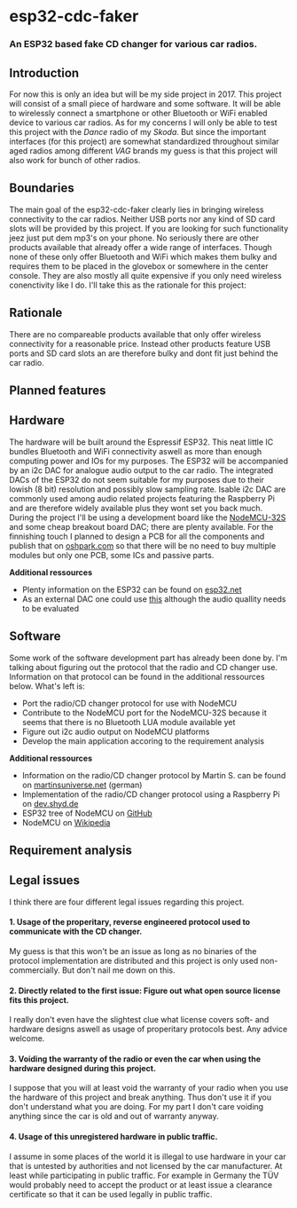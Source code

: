 # esp32-cdc-faker
### An ESP32 based fake CD changer for various car radios.

## Introduction
For now this is only an idea but will be my side project in 2017. This project will consist of a small piece of hardware and some software. It will be able to wirelessly connect a smartphone or other Bluetooth or WiFi enabled device to various car radios. As for my concerns I will only be able to test this project with the *Dance* radio of my *Skoda*. But since the important interfaces (for this project) are somewhat standardized throughout similar aged radios among different *VAG* brands my guess is that this project will also work for bunch of other radios.

## Boundaries
The main goal of the esp32-cdc-faker clearly lies in bringing wireless connectivity to the car radios. Neither USB ports nor any kind of SD card slots will be provided by this project. If you are looking for such functionality jeez just put dem mp3's on your phone. No seriously there are other products available that already offer a wide range of interfaces. Though none of these only offer Bluetooth and WiFi which makes them bulky and requires them to be placed in the glovebox or somewhere in the center console. They are also mostly all quite expensive if you only need wireless conenctivity like I do. I'll take this as the rationale for this project:

## Rationale
There are no compareable products available that only offer wireless connectivity for a reasonable price. Instead other products feature USB ports and SD card slots an are therefore bulky and dont fit just behind the car radio.

## Planned features


## Hardware
The hardware will be built around the Espressif ESP32. This neat little IC bundles Bluetooth and WiFi connectivity aswell as more than enough computing power and IOs for my purposes. The ESP32 will be accompanied by an i2c DAC for analogue audio output to the car radio. The integrated DACs of the ESP32 do not seem suitable for my purposes due to their lowish (8 bit) resolution and possibly slow sampling rate. Isable i2c DAC are commonly used among audio related projects featuring the Raspberry Pi and are therefore widely available plus they wont set you back much. During the project I'll be using a development board like the [NodeMCU-32S](http://www.shenzhen2u.com/NodeMCU-32S) and some cheap breakout board DAC; there are plenty available. For the finnishing touch I planned to design a PCB for all the components and publish that on [oshpark.com](https://oshpark.com/) so that there will be no need to buy multiple modules but only one PCB, some ICs and passive parts.

**Additional ressources**
* Plenty information on the ESP32 can be found on [esp32.net](http://esp32.net/)
* As an external DAC one could use [this](https://www.aliexpress.com/item/Raspberry-Pi-pHAT-Sound-Card-I2S-interface-PCM5102-DAC-Module-24-bit-Audio-Board-With-Stereo/32742608325.html?spm=2114.01010208.3.11.ddyYMk&ws_ab_test=searchweb0_0,searchweb201602_1_116_10065_117_10068_114_115_113_10084_10083_10080_10082_10081_10060_10061_10062_10056_10055_10054_10059_10099_10078_10079_10073_10100_10096_10070_423_10052_10050_424_10051,searchweb201603_8&btsid=bb11f509-3b4e-4445-ac5f-50921a1462d9) although the audio quallity needs to be evaluated

## Software
Some work of the software development part has already been done by. I'm talking about figuring out the protocol that the radio and CD changer use. Information on that protocol can be found in the additional ressources below. What's left is:
* Port the radio/CD changer protocol for use with NodeMCU
* Contribute to the NodeMCU port for the NodeMCU-32S because it seems that there is no Bluetooth LUA module available yet
* Figure out i2c audio output on NodeMCU platforms
* Develop the main application accoring to the requirement analysis

**Additional ressources**
* Information on the radio/CD changer protocol by Martin S. can be found on [martinsuniverse.net](http://martinsuniverse.de/projekte/cdc_protokoll/cdc_protokoll.html) (german)
* Implementation of the radio/CD changer protocol using a Raspberry Pi on [dev.shyd.de](http://dev.shyd.de/2013/09/avr-raspberry-pi-vw-beta-vag-cdc-faker/)
* ESP32 tree of NodeMCU on [GitHub](https://github.com/nodemcu/nodemcu-firmware/tree/dev-esp32)
* NodeMCU on [Wikipedia](https://en.wikipedia.org/wiki/NodeMCU)

## Requirement analysis

## Legal issues

I think there are four different legal issues regarding this project.

#### 1. Usage of the properitary, reverse engineered protocol used to communicate with the CD changer.

 My guess is that this won't be an issue as long as no binaries of the protocol implementation are distributed and this project is only used non-commercially. But don't nail me down on this.

#### 2. Directly related to the first issue: Figure out what open source license fits this project.

 I really don't even have the slightest clue what license covers soft- and hardware designs aswell as usage of properitary protocols best. Any advice welcome.

#### 3. Voiding the warranty of the radio or even the car when using the hardware designed during this project.

 I suppose that you will at least void the warranty of your radio when you use the hardware of this project and break anything. Thus don't use it if you don't understand what you are doing. For my part I don't care voiding anything since the car is old and out of warranty anyway.

#### 4. Usage of this unregistered hardware in public traffic.

 I assume in some places of the world it is illegal to use hardware in your car that is untested by authorities and not licensed by the car manufacturer. At least while participating in public traffic. For example in Germany the TÜV would probably need to accept the product or at least issue a clearance certificate so that it can be used legally in public traffic.

